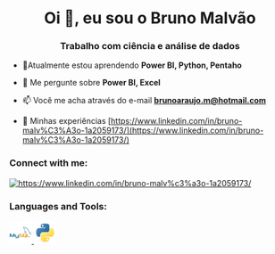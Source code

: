 <h1 align="center">Oi 👋, eu sou o Bruno Malvão</h1>
<h3 align="center">Trabalho com ciência e análise de dados</h3>

- 🌱Atualmente estou aprendendo **Power BI, Python, Pentaho**

- 💬 Me pergunte sobre **Power BI, Excel**

- 📫 Você me acha através do e-mail **brunoaraujo.m@hotmail.com**

- 📄 Minhas experiências [https://www.linkedin.com/in/bruno-malv%C3%A3o-1a2059173/](https://www.linkedin.com/in/bruno-malv%C3%A3o-1a2059173/)

<h3 align="left">Connect with me:</h3>
<p align="left">
<a href="https://linkedin.com/in/https://www.linkedin.com/in/bruno-malv%c3%a3o-1a2059173/" target="blank"><img align="center" src="https://raw.githubusercontent.com/rahuldkjain/github-profile-readme-generator/master/src/images/icons/Social/linked-in-alt.svg" alt="https://www.linkedin.com/in/bruno-malv%c3%a3o-1a2059173/" height="30" width="40" /></a>
</p>

<h3 align="left">Languages and Tools:</h3>
<p align="left"> <a href="https://www.mysql.com/" target="_blank" rel="noreferrer"> <img src="https://raw.githubusercontent.com/devicons/devicon/master/icons/mysql/mysql-original-wordmark.svg" alt="mysql" width="40" height="40"/> </a> <a href="https://www.python.org" target="_blank" rel="noreferrer"> <img src="https://raw.githubusercontent.com/devicons/devicon/master/icons/python/python-original.svg" alt="python" width="40" height="40"/> </a> </p>


<!---
- 👋 Hi, I’m @BrunoAraujoM
- 👀 I’m interested in ...
- 🌱 I’m currently learning ...
- 💞️ I’m looking to collaborate on ...
- 📫 How to reach me ...

<!---
BrunoAraujoM/BrunoAraujoM is a ✨ special ✨ repository because its `README.md` (this file) appears on your GitHub profile.
You can click the Preview link to take a look at your changes.
--->
